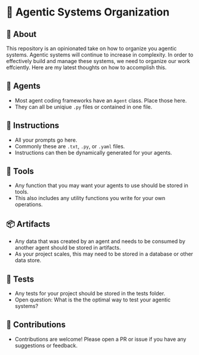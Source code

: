 # 🤖 Agentic Systems Organization

## 👋 About

This repository is an opinionated take on how to organize you agentic systems. Agentic systems will continue to increase in complexity.
In order to effectively build and manage these systems, we need to organize our work effciently. Here are my latest thoughts on how to accomplish this.

## 🧠 Agents
- Most agent coding frameworks have an ```Agent``` class. Place those here.
- They can all be uniqiue ```.py``` files or contained in one file.

## 📝 Instructions
- All your prompts go here.
- Commonly these are ```.txt```, ```.py```, or ```.yaml``` files.
- Instructions can then be dynamically generated for your agents.

## 🔧 Tools
- Any function that you may want your agents to use should be stored in tools.
- This also includes any utility functions you write for your own operations.

## 📦 Artifacts
- Any data that was created by an agent and needs to be consumed by another agent should be stored in artifacts.
- As your project scales, this may need to be stored in a database or other data store.

## 🧪 Tests
- Any tests for your project should be stored in the tests folder.
- Open question: What is the the optimal way to test your agentic systems?

## 🤝 Contributions
- Contributions are welcome! Please open a PR or issue if you have any suggestions or feedback.
